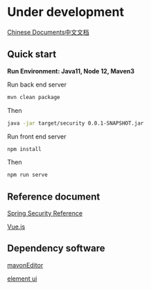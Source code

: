 # Under development

[Chinese Documents中文文档](https://github.com/PuZhiweizuishuai/SpringSecurity-JWT-Vue-Deom/blob/master/README-Zh-CN.md)

## Quick start

**Run Environment: Java11, Node 12, Maven3**

Run back end server

```bash
mvn clean package
```

Then

```bash
java -jar target/security 0.0.1-SNAPSHOT.jar
```

Run front end server

```bash
npm install
```

Then

```bash
npm run serve
```

## Reference document

[Spring Security Reference](https://docs.spring.io/spring-security/site/docs/5.2.2.BUILD-SNAPSHOT/reference/htmlsingle/)


[Vue.js](https://cn.vuejs.org/)

## Dependency software

[mavonEditor](https://github.com/hinesboy/mavonEditor)

[element ui](https://element.eleme.io/)



